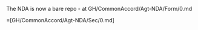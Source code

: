 The NDA is now a bare repo - at GH/CommonAccord/Agt-NDA/Form/0.md

=[GH/CommonAccord/Agt-NDA/Sec/0.md]